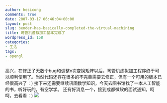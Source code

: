 ```yaml
---
author: hesicong
comments: true
date: 2007-03-17 06:46:04+00:00
layout: post
slug: bender-has-basically-completed-the-virtual-machining
title: 弯管机虚拟加工基本完成了
wordpress_id: 158
categories:
- 生活
tags:
- opengl
---
```


高兴，在修正了无数个bug和调整n次变换矩阵以后，弯管机虚拟加工程序终于可以顺利使用了。当然代码还存在很多的不完善需要去修正，但有一个可用的版本已经很高兴了：) 接下来还需要继续巩固数学知识，今天去图书馆找了一本人工智能的书，听好玩的，有空学学。 还有好消息一个，接到成都微软的面试通知，呵呵，去看看：) [](/images/others/bender-2007-3-16.jpg)![](/images/others/image/thumb/bender-2007-3-16.jpg)
